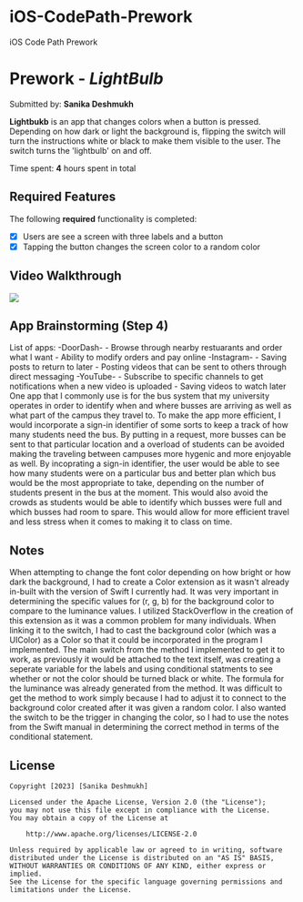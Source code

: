 # iOS-CodePath-Prework
iOS Code Path Prework
# Prework - *LightBulb*

Submitted by: **Sanika Deshmukh**

**Lightbukb** is an app that changes colors when a button is pressed. Depending on how dark or light the background is, flipping the switch will turn the instructions white or black to make them visible to the user. The switch turns the 'lightbulb' on and off. 

Time spent: **4** hours spent in total

## Required Features

The following **required** functionality is completed:

- [x] Users are see a screen with three labels and a button
- [x] Tapping the button changes the screen color to a random color
 
## Video Walkthrough

<div>
    <a href="https://www.loom.com/share/5a30378a78a04ba79a8ad775356f9728"></a>
    <a href="https://www.loom.com/share/5a30378a78a04ba79a8ad775356f9728">
      <img style="max-width:300px;" src="https://cdn.loom.com/sessions/thumbnails/5a30378a78a04ba79a8ad775356f9728-with-play.gif">
    </a>
  </div>

## App Brainstorming (Step 4)

List of apps:
    -DoorDash-
    - Browse through nearby restuarants and order what I want
    - Ability to modify orders and pay online
    -Instagram-
    - Saving posts to return to later 
    - Posting videos that can be sent to others through direct messaging
    -YouTube-
    - Subscribe to specific channels to get notifications when a new video is uploaded
    - Saving videos to watch later
One app that I commonly use is for the bus system that my university operates in order to identify when and where busses are arriving as well as what part of the campus they travel to. To make the app more efficient, I would incorporate a sign-in identifier of some sorts to keep a track of how many students need the bus. By putting in a request, more busses can be sent to that particular location and a overload of students can be avoided making the traveling between campuses more hygenic and more enjoyable as well. By incoprating a sign-in identifier, the user would be able to see how many students were on a particular bus and better plan which bus would be the most appropriate to take, depending on the number of students present in the bus at the moment. This would also avoid the crowds as students would be able to identify which busses were full and which busses had room to spare. This would allow for more efficient travel and less stress when it comes to making it to class on time.

## Notes

When attempting to change the font color depending on how bright or how dark the background, I had to create a Color extension as it wasn't already in-built with the version of Swift I currently had. It was very important in determining the specific values for (r, g, b) for the background color to compare to the luminance values. I utilized StackOverflow in the creation of this extension as it was a common problem for many individuals. When linking it to the switch, I had to cast the background color (which was a UIColor) as a Color so that it could be incorporated in the program I implemented. The main switch from the method I implemented to get it to work, as previously it would be attached to the text itself, was creating a seperate variable for the labels and using conditional statments to see whether or not the color should be turned black or white. The formula for the luminance was already generated from the method. It was difficult to get the method to work simply because I had to adjust it to connect to the background color created after it was given a random color. I also wanted the switch to be the trigger in changing the color, so I had to use the notes from the Swift manual in determining the correct method in terms of the conditional statement. 

## License

    Copyright [2023] [Sanika Deshmukh]

    Licensed under the Apache License, Version 2.0 (the "License");
    you may not use this file except in compliance with the License.
    You may obtain a copy of the License at

        http://www.apache.org/licenses/LICENSE-2.0

    Unless required by applicable law or agreed to in writing, software
    distributed under the License is distributed on an "AS IS" BASIS,
    WITHOUT WARRANTIES OR CONDITIONS OF ANY KIND, either express or implied.
    See the License for the specific language governing permissions and
    limitations under the License.
